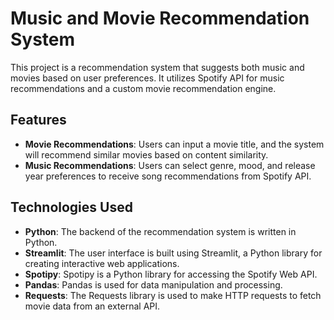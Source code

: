 # Music and Movie Recommendation System

This project is a recommendation system that suggests both music and movies based on user preferences. It utilizes Spotify API for music recommendations and a custom movie recommendation engine.


## Features

- **Movie Recommendations**: Users can input a movie title, and the system will recommend similar movies based on content similarity.
- **Music Recommendations**: Users can select genre, mood, and release year preferences to receive song recommendations from Spotify API.


## Technologies Used

- **Python**: The backend of the recommendation system is written in Python.
- **Streamlit**: The user interface is built using Streamlit, a Python library for creating interactive web applications.
- **Spotipy**: Spotipy is a Python library for accessing the Spotify Web API.
- **Pandas**: Pandas is used for data manipulation and processing.
- **Requests**: The Requests library is used to make HTTP requests to fetch movie data from an external API.



 
